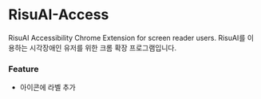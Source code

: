# RisuAI-Access
RisuAI Accessibility Chrome Extension for screen reader users.
RisuAI를 이용하는 시각장애인 유저를 위한 크롬 확장 프로그램입니다.

### Feature
- 아이콘에 라벨 추가
